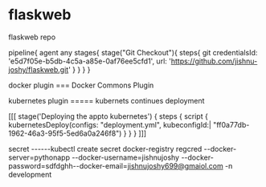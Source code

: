 # flaskweb
flaskweb repo



pipeline{
  agent any
  stages{
    stage("Git Checkout"){
      steps{
        git credentialsId: 'e5d7f05e-b5db-4c5a-a85e-0af76ee5cfd1', url: 'https://github.com/jishnu-joshy/flaskweb.git'
      }
    }
  }
}


docker plugin === Docker Commons Plugin

kubernetes plugin ===== kubernets continues deployment


 [[[ stage('Deploying the appto kubernetes') {
            steps {
                script {
                    kubernetesDeploy(configs: "deployment.yml", kubeconfigId:| "ff0a77db-1962-46a3-95f5-5ed6a0a246f8")
                }
            }
        } 
        ]]]

secret ------kubectl create secret docker-registry regcred --docker-server=pythonapp --docker-username=jishnujoshy  --docker-password=sdfdghh--docker-email=jishnujoshy699@gmaiol.com -n development
